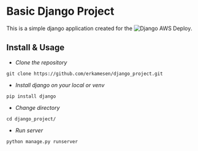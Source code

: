 # Basic Django Project

This is a simple django application created for the ![Django AWS Deploy](https://github.com/erkamesen/Django-AWS-Deploy).

## Install & Usage

- *Clone the repository*
```
git clone https://github.com/erkamesen/django_project.git
```

- *Install django on your local or venv*
```
pip install django
```
- *Change directory*
```
cd django_project/
```
- *Run server*
```
python manage.py runserver
```
